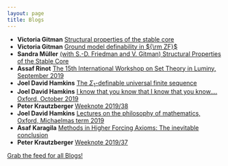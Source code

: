 ```yaml
---
layout: page
title: Blogs
---
```


* **Victoria Gitman** [Structural properties of the stable core](https://victoriagitman.github.io/publications/2019/10/10/structural-properties-of-the-stable-core.html)
* **Victoria Gitman** [Ground model definability in ${\rm ZF}$](https://victoriagitman.github.io/talks/2019/10/10/ground-model-definability-in-zf.html)
* **Sandra Müller** [(with S.-D. Friedman and V. Gitman) Structural Properties of the Stable Core](https://muellersandra.github.io/publication/2019/10/05/PaperStableCore.html)
* **Assaf Rinot** [The 15th International Workshop on Set Theory in Luminy, September 2019](http://blog.assafrinot.com/?p=4602)
* **Joel David Hamkins** [The $\Sigma_1$-definable universal finite sequence](http://jdh.hamkins.org/the-sigma_1-definable-universal-finite-sequence/)
* **Joel David Hamkins** [I know that you know that I know that you know…. Oxford, October 2019](http://jdh.hamkins.org/i-know-that-you-know-that-i-know-that-you-know-oxford-october-2019/)
* **Peter Krautzberger** [Weeknote 2019/38](https://www.peterkrautzberger.org/0212/)
* **Joel David Hamkins** [Lectures on the philosophy of mathematics, Oxford, Michaelmas term 2019](http://jdh.hamkins.org/lectures-on-the-philosophy-of-mathematics-oxford-michaelmas-2019/)
* **Asaf Karagila** [Methods in Higher Forcing Axioms: The inevitable conclusion](http://karagila.org/2019/mehifox-conclusions/)
* **Peter Krautzberger** [Weeknote 2019/37](https://www.peterkrautzberger.org/0211/)

[Grab the feed for all Blogs!](Blogs.xml)
